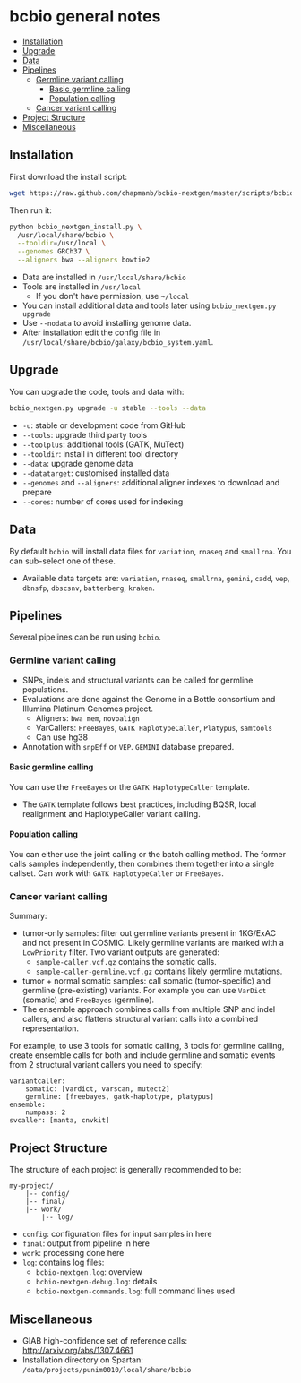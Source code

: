 bcbio general notes
===================

<!-- vim-markdown-toc GFM -->
* [Installation](#installation)
* [Upgrade](#upgrade)
* [Data](#data)
* [Pipelines](#pipelines)
    * [Germline variant calling](#germline-variant-calling)
        * [Basic germline calling](#basic-germline-calling)
        * [Population calling](#population-calling)
    * [Cancer variant calling](#cancer-variant-calling)
* [Project Structure](#project-structure)
* [Miscellaneous](#miscellaneous)

<!-- vim-markdown-toc -->

Installation
------------

First download the install script:

```bash
wget https://raw.github.com/chapmanb/bcbio-nextgen/master/scripts/bcbio_nextgen_install.py
```

Then run it:

```bash
python bcbio_nextgen_install.py \
  /usr/local/share/bcbio \
  --tooldir=/usr/local \
  --genomes GRCh37 \
  --aligners bwa --aligners bowtie2
```

* Data are installed in `/usr/local/share/bcbio`
* Tools are installed in `/usr/local`
    * If you don't have permission, use `~/local`
* You can install additional data and tools later using
  `bcbio_nextgen.py upgrade`
* Use `--nodata` to avoid installing genome data.
* After installation edit the config file in
  `/usr/local/share/bcbio/galaxy/bcbio_system.yaml`.

Upgrade
-------
You can upgrade the code, tools and data with:

```bash
bcbio_nextgen.py upgrade -u stable --tools --data
```

* `-u`: stable or development code from GitHub
* `--tools`: upgrade third party tools
* `--toolplus`: additional tools (GATK, MuTect)
* `--tooldir`: install in different tool directory
* `--data`: upgrade genome data
* `--datatarget`: customised installed data
* `--genomes` and `--aligners`: additional aligner indexes to download
  and prepare
* `--cores`: number of cores used for indexing

Data
----
By default `bcbio` will install data files for `variation`, `rnaseq` and
`smallrna`. You can sub-select one of these.

* Available data targets are: `variation`, `rnaseq`, `smallrna`,
  `gemini`, `cadd`, `vep`, `dbnsfp`, `dbscsnv`, `battenberg`, `kraken`.

Pipelines
---------
Several pipelines can be run using `bcbio`.

### Germline variant calling
* SNPs, indels and structural variants can be called for germline populations.
* Evaluations are done against the Genome in a Bottle consortium and Illumina
  Platinum Genomes project.
    * Aligners: `bwa mem`, `novoalign`
    * VarCallers: `FreeBayes`, `GATK HaplotypeCaller`, `Platypus`, `samtools`
    * Can use hg38
* Annotation with `snpEff` or `VEP`. `GEMINI` database prepared.

#### Basic germline calling
You can use the `FreeBayes` or the `GATK HaplotypeCaller` template.

* The `GATK` template follows best practices, including BQSR, local realignment
  and HaplotypeCaller variant calling.

#### Population calling
You can either use the joint calling or the batch calling method.
The former calls samples independently, then combines them together into
a single callset. Can work with `GATK HaplotypeCaller` or `FreeBayes`.

### Cancer variant calling
Summary:
- tumor-only samples: filter out germline variants present in 1KG/ExAC and
  not present in COSMIC. Likely germline variants are marked with a
  `LowPriority` filter. Two variant outputs are generated:
    - `sample-caller.vcf.gz` contains the somatic calls.
    - `sample-caller-germline.vcf.gz` contains likely germline mutations.
- tumor + normal somatic samples: call somatic (tumor-specific) and germline
  (pre-existing) variants. For example you can use `VarDict` (somatic) and
  `FreeBayes` (germline).
- The ensemble approach combines calls from multiple SNP and indel
  callers, and also flattens structural variant calls into a combined
  representation.

For example, to use 3 tools for somatic calling, 3 tools for germline calling,
create ensemble calls for both and include germline and somatic events from 2
structural variant callers you need to specify:

```
variantcaller:
    somatic: [vardict, varscan, mutect2]
    germline: [freebayes, gatk-haplotype, platypus]
ensemble:
    numpass: 2
svcaller: [manta, cnvkit]
```

Project Structure
-----------------
The structure of each project is generally recommended to be:

```
my-project/
    |-- config/
    |-- final/
    |-- work/
        |-- log/
```

* `config`: configuration files for input samples in here
* `final`: output from pipeline in here
* `work`: processing done here
* `log`: contains log files:
    * `bcbio-nextgen.log`: overview
    * `bcbio-nextgen-debug.log`: details
    * `bcbio-nextgen-commands.log`: full command lines used

Miscellaneous
-------------
* GIAB high-confidence set of reference calls: <http://arxiv.org/abs/1307.4661>
* Installation directory on Spartan: `/data/projects/punim0010/local/share/bcbio`

